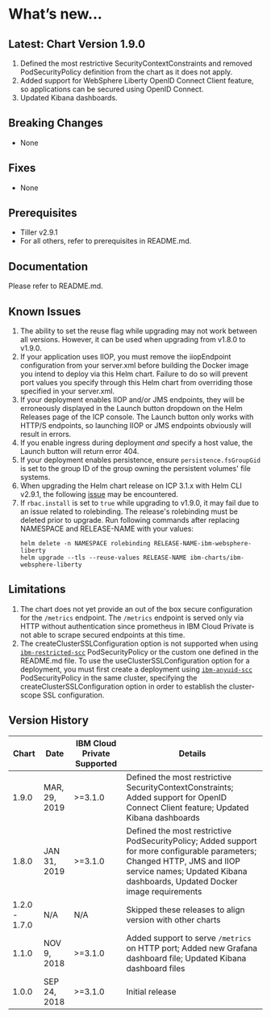 # What’s new...

## Latest: Chart Version 1.9.0

1. Defined the most restrictive SecurityContextConstraints and removed PodSecurityPolicy definition from the chart as it does not apply.
1. Added support for WebSphere Liberty OpenID Connect Client feature, so applications can be secured using OpenID Connect.
1. Updated Kibana dashboards.

## Breaking Changes

- None

## Fixes

- None

## Prerequisites

- Tiller v2.9.1
- For all others, refer to prerequisites in README.md.

## Documentation

Please refer to README.md.

## Known Issues

1. The ability to set the reuse flag while upgrading may not work between all versions. However, it can be used when upgrading from v1.8.0 to v1.9.0.
1. If your application uses IIOP, you must remove the iiopEndpoint configuration from your server.xml before building the Docker image you intend to deploy via this Helm chart. Failure to do so will prevent port values you specify through this Helm chart from overriding those specified in your server.xml. 
1. If your deployment enables IIOP and/or JMS endpoints, they will be erroneously displayed in the Launch button dropdown on the Helm Releases page of the ICP console. The Launch button only works with HTTP/S endpoints, so launching IIOP or JMS endpoints obviously will result in errors.
1. If you enable ingress during deployment _and_ specify a host value, the Launch button will return error 404.
1. If your deployment enables persistence, ensure `persistence.fsGroupGid` is set to the group ID of the group owning the persistent volumes' file systems.
1. When upgrading the Helm chart release on ICP 3.1.x with Helm CLI v2.9.1, the following [issue](https://github.com/helm/helm/issues/4337) may be encountered.
1. If `rbac.install` is set to `true` while upgrading to v1.9.0, it may fail due to an issue related to rolebinding. The release's rolebinding must be deleted prior to upgrade. Run following commands after replacing NAMESPACE and RELEASE-NAME with your values:
    ```
    helm delete -n NAMESPACE rolebinding RELEASE-NAME-ibm-websphere-liberty
    helm upgrade --tls --reuse-values RELEASE-NAME ibm-charts/ibm-websphere-liberty
    ```

## Limitations

1. The chart does not yet provide an out of the box secure configuration for the `/metrics` endpoint.  The `/metrics` endpoint is served only via HTTP without authentication since prometheus in IBM Cloud Private is not able to scrape secured endpoints at this time.
1. The createClusterSSLConfiguration option is not supported when using [`ibm-restricted-scc`](https://ibm.biz/cpkspec-scc) PodSecurityPolicy or the custom one defined in the README.md file. To use the useClusterSSLConfiguration option for a deployment, you must first create a deployment using [`ibm-anyuid-scc`](https://ibm.biz/cpkspec-scc) PodSecurityPolicy in the same cluster, specifying the createClusterSSLConfiguration option in order to establish the cluster-scope SSL configuration.

## Version History

| Chart         | Date          | IBM Cloud Private Supported | Details                      |
| ------------  | ------------- | --------------------------- | ---------------------------- |
| 1.9.0         | MAR, 29, 2019 | >=3.1.0                     | Defined the most restrictive SecurityContextConstraints; Added support for OpenID Connect Client feature; Updated Kibana dashboards |
| 1.8.0         | JAN 31, 2019  | >=3.1.0                     | Defined the most restrictive PodSecurityPolicy; Added support for more configurable parameters; Changed HTTP, JMS and IIOP service names; Updated Kibana dashboards, Updated Docker image requirements     |
| 1.2.0 - 1.7.0 | N/A           | N/A                         | Skipped these releases to align version with other charts     |
| 1.1.0         | NOV 9, 2018   | >=3.1.0                     | Added support to serve `/metrics` on HTTP port; Added new Grafana dashboard file; Updated Kibana dashboard files  |
| 1.0.0         | SEP 24, 2018  | >=3.1.0                     | Initial release               |
